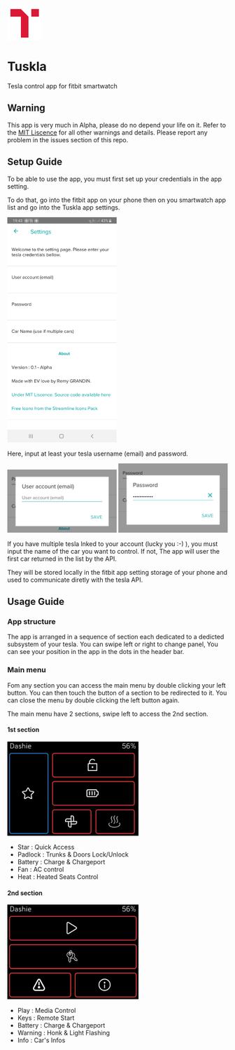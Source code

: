 ![Tuskla Logo](https://github.com/remygrandin/Tuskla/raw/master/resources/icon.png "Logo")
# Tuskla 
Tesla control app for fitbit smartwatch

## Warning
This app is very much in Alpha, please do no depend your life on it. 
Refer to the [MIT Liscence](https://raw.githubusercontent.com/remygrandin/Tuskla/master/LICENSE) for all other warnings and details.
Please report any problem in the issues section of this repo.

## Setup Guide
To be able to use the app, you must first set up your credentials in the app setting.

To do that, go into the fitbit app on your phone then on you smartwatch app list and go into the Tuskla app settings.

<img src="https://github.com/remygrandin/Tuskla/raw/master/docs/Companion_Main.jpg" width="250">

Here, input at least your tesla username (email) and password. 

<img src="https://github.com/remygrandin/Tuskla/raw/master/docs/Companion_UserAccount.jpg" width="250">
<img src="https://github.com/remygrandin/Tuskla/raw/master/docs/Companion_Password.jpg" width="250">

If you have multiple tesla lnked to your account (lucky you :-) ), you must input the name of the car you want to control. If not, The app will user the first car returned in the list by the API.

They will be stored locally in the fitbit app setting storage of your phone and used to communicate diretly with the tesla API.

## Usage Guide
### App structure
The app is arranged in a sequence of section each dedicated to a dedicted subsystem of your tesla.
You can swipe left or right to change panel, You can see your position in the app in the dots in the header bar.


### Main menu
Fom any section you can access the main menu by double clicking your left button.
You can then touch the button of a section to be redirected to it.
You can close the menu by double clicking the left button again.

The main menu have 2 sections, swipe left to access the 2nd section. 


#### 1st section
<img src="https://github.com/remygrandin/Tuskla/raw/master/docs/App_MainMenu_1.png" width="300">

- Star : Quick Access
- Padlock : Trunks & Doors Lock/Unlock
- Battery : Charge & Chargeport
- Fan : AC control
- Heat : Heated Seats Control

#### 2nd section
<img src="https://github.com/remygrandin/Tuskla/raw/master/docs/App_MainMenu_2.png" width="300">

- Play : Media Control
- Keys : Remote Start
- Battery : Charge & Chargeport
- Warning : Honk & Light Flashing
- Info : Car's Infos


